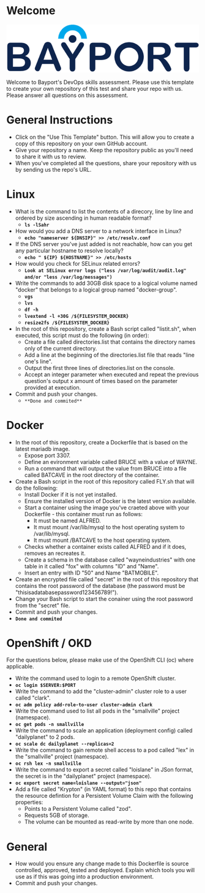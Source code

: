 
# Welcome

![Bayport](/Bayport_Logo.png)

Welcome to Bayport's DevOps skills assessment.
Please use this template to create your own repository of this test and share your repo with us. Please answer all questions on this assessment.
# General Instructions
* Click on the "Use This Template" button. This will allow you to create a copy of this repository on your own GitHub account.
* Give your repository a name. Keep the repository public as you'll need to share it with us to review.
* When you've completed all the questions, share your repository with us by sending us the repo's URL.
# Linux
* What is the command to list the contents of a direcory, line by line and ordered by size ascending in human readable format?
	* **`ls -lSahr`**
* How would you add a DNS server to a network interface in Linux?
	* **`echo "nameserver ${DNSIP}" >> /etc/resolv.conf`**
* If the DNS server you've just added is not reachable, how can you get any particular hostname to resolve locally? 
	* **`echo " ${IP} ${HOSTNAME}" >> /etc/hosts`**
* How would you check for SELinux related errors?
	* **`Look at SELinux error logs ("less /var/log/audit/audit.log" and/or "less /var/log/messages")`**
* Write the commands to add 30GB disk space to a logical volume named "docker" that belongs to a logical group named "docker-group".
	* **`vgs`**
	* **`lvs`**
	* **`df -h`**
	* **`lvextend -l +30G /${FILESYSTEM_DOCKER}`**
	* **`resize2fs /${FILESYSTEM_DOCKER}`**
* In the root of this repository, create a Bash script called "listit.sh", when executed, this script must do the following (in order):
    * Create a file called directories.list that contains the directory names only of the current directory.
    * Add a line at the beginning of the directories.list file that reads "line one's line".
    * Output the first three lines of directories.list on the console.
    * Accept an integer parameter when executed and repeat the previous question's output x amount of times based on the parameter provided at execution.
* Commit and push your changes.
   * `**Done and commited**` 

# Docker
* In the root of this repository, create a Dockerfile that is based on the latest mariadb image.
    * Expose port 3307.
    * Define an evironment variable called BRUCE with a value of WAYNE.
    * Run a command that will output the value from BRUCE into a file called BATCAVE in the root directory of the container. 
* Create a Bash script in the root of this repository called FLY.sh that will do the following:
    * Install Docker if it is not yet installed.
    * Ensure the installed version of Docker is the latest version available.
    * Start a container using the image you've craeted above with your Dockerfile - this container must run as follows:
        * It must be named ALFRED.
        * It must mount /var/lib/mysql to the host operating system to /var/lib/mysql.
        * It must mount /BATCAVE to the host operating system.
    * Checks whether a container exists called ALFRED and if it does, removes an recreates it.
    * Create a schema in the database called "wayneindustries" with one table in it called "fox" with columns "ID" and "Name".
    * Insert an entry with ID "50" and Name "BATMOBILE".
* Create an encrypted file called "secret" in the root of this repository that contains the root password of the database (the password must be "thisisadatabasepassword123456789!").
* Change your Bash script to start the conainer using the root password from the "secret" file.
* Commit and push your changes.
 * **`Done and commited`**

# OpenShift / OKD
For the questions below, please make use of the OpenShift CLI (oc) where applicable.
* Write the command used to login to a remote OpenShift cluster.
* **`oc login $SERVER:$PORT`**
* Write the command to add the "cluster-admin" cluster role to a user called "clark".
* **`oc adm policy add-role-to-user cluster-admin clark`**
* Write the command used to list all pods in the "smallville" project (namespace).
* **`oc get pods -n smallville`**
* Write the command to scale an application (deployment config) called "dailyplanet" to 2 pods.
* **`oc scale dc dailyplanet --replicas=2`**
* Write the command to gain remote shell access to a pod called "lex" in the "smallville" project (namespace).
* **`oc rsh lex -n smallville`**
* Write the command to export a secret called "loislane" in JSon format, the secret is in the "dailyplanet" project (namespace).
* **`oc export secret name=loislane --output="json"`**
* Add a file called "Krypton" (in YAML format) to this repo that contains the resource defintion for a Persistent Volume Claim with the following properties:
    * Points to a Persistent Volume called "zod".
    * Requests 5GB of storage.
    * The volume can be mounted as read-write by more than one node.
# General
* How would you ensure any change made to this Dockerfile is source controlled, approved, tested and deployed. Explain which tools you will use as if this was going into a production environment.
* Commit and push your changes.
